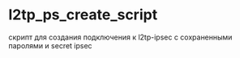 # l2tp_ps_create_script
скрипт для создания подключения к l2tp-ipsec с сохраненными паролями и secret ipsec
